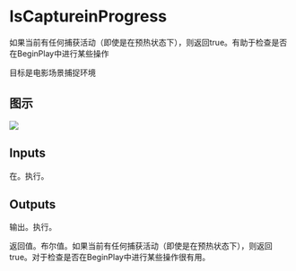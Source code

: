 # IsCaptureinProgress

如果当前有任何捕获活动（即使是在预热状态下），则返回true。有助于检查是否在BeginPlay中进行某些操作

目标是电影场景捕捉环境

## 图示

![]($-20221218-18164708.png)

## Inputs

在。执行。 

## Outputs

输出。执行。

返回值。布尔值。如果当前有任何捕获活动（即使是在预热状态下），则返回true。对于检查是否在BeginPlay中进行某些操作很有用。
